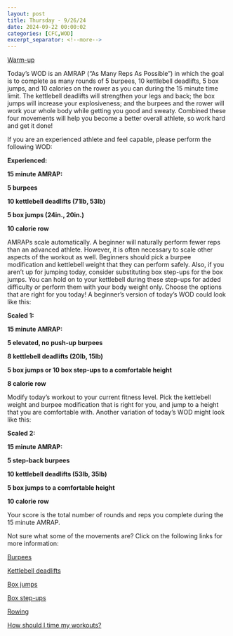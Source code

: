 ```yaml
---
layout: post
title: Thursday - 9/26/24
date: 2024-09-22 00:00:02
categories: [CFC,WOD]
excerpt_separator: <!--more-->
---
```


[Warm-up](https://communityfitnessclub.wixsite.com/website/post/basic-full-body-warm-up)

Today’s WOD is an AMRAP (“As Many Reps As Possible”) in which the goal is to complete as many rounds of 5 burpees, 10 kettlebell deadlifts, 5 box jumps, and 10 calories on the rower as you can during the 15 minute time limit. The kettlebell deadlifts will strengthen your legs and back; the box jumps will increase your explosiveness; and the burpees and the rower will work your whole body while getting you good and sweaty. Combined these four movements will help you become a better overall athlete, so work hard and get it done!

If you are an experienced athlete and feel capable, please perform the following WOD:

**Experienced:**

**15 minute AMRAP:**

**5 burpees**

**10 kettlebell deadlifts (71lb, 53lb)**

**5 box jumps (24in., 20in.)**

**10 calorie row**
<!--more-->

AMRAPs scale automatically. A beginner will naturally perform fewer reps than an advanced athlete. However, it is often necessary to scale other aspects of the workout as well. Beginners should pick a burpee modification and kettlebell weight that they can perform safely. Also, if you aren’t up for jumping today, consider substituting box step-ups for the box jumps. You can hold on to your kettlebell during these step-ups for added difficulty or perform them with your body weight only. Choose the options that are right for you today! A beginner’s version of today’s WOD could look like this:

**Scaled 1:**

**15 minute AMRAP:**

**5 elevated, no push-up burpees**

**8 kettlebell deadlifts (20lb, 15lb)**

**5 box jumps or 10 box step-ups to a comfortable height**

**8 calorie row**

Modify today’s workout to your current fitness level. Pick the kettlebell weight and burpee modification that is right for you, and jump to a height that you are comfortable with. Another variation of today’s WOD might look like this:

**Scaled 2:**

**15 minute AMRAP:**

**5 step-back burpees**

**10 kettlebell deadlifts (53lb, 35lb)**

**5 box jumps to a comfortable height**

**10 calorie row**

Your score is the total number of rounds and reps you complete during the 15 minute AMRAP. 

Not sure what some of the movements are? Click on the following links for more information:

[Burpees](https://communityfitnessclub.wixsite.com/website/post/burpees) 

[Kettlebell deadlifts](https://communityfitnessclub.wixsite.com/website/post/kettlebell-deadlifts) 

[Box jumps](https://communityfitnessclub.wixsite.com/website/post/box-jumps)

[Box step-ups](https://www.youtube.com/watch?v=5qjqDHOUh-A)

[Rowing](https://communityfitnessclub.wixsite.com/website/post/rowing) 

[How should I time my workouts?](https://communityfitnessclub.wixsite.com/website/post/how-should-i-time-my-workouts)
